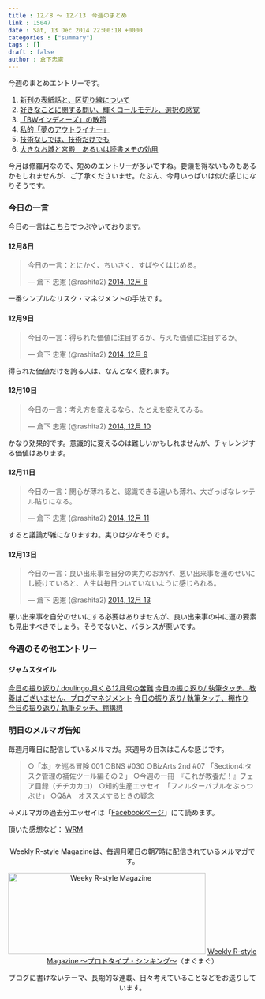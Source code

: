 ```yaml
---
title : 12／8 〜 12／13　今週のまとめ
link : 15047
date : Sat, 13 Dec 2014 22:00:18 +0000
categories : ["summary"]
tags : []
draft : false
author : 倉下忠憲
---
```


今週のまとめエントリーです。
 
<ol>
<li><a href="https://rashita.net/blog/?p=15004" target="_blank">新刊の表紙話と、区切り線について</a></li>
<li><a href="https://rashita.net/blog/?p=15012" target="_blank">好きなことに関する問い、輝くロールモデル、選択の感覚</a></li>
<li><a href="https://rashita.net/blog/?p=15017" target="_blank">「BWインディーズ」の散策</a></li>
<li><a href="https://rashita.net/blog/?p=15032" target="_blank">私的「夢のアウトライナー」</a></li>
<li><a href="https://rashita.net/blog/?p=15039" target="_blank">技術なしでは、技術だけでも</a></li>
<li><a href="https://rashita.net/blog/?p=15043" target="_blank">大きなお城と宮殿　あるいは読書メモの効用</a></li>
</ol>

今月は修羅月なので、短めのエントリーが多いですね。要領を得ないものもあるかもしれませんが、ご了承くださいませ。たぶん、今月いっぱいは似た感じになりそうです。

<h3>今日の一言</h3>
今日の一言は<a href="http://twitter.com/rashita2 ">こちら</a>でつぶやいております。

<h4>12月8日</h4>

<blockquote class="twitter-tweet" lang="ja"><p>今日の一言：とにかく、ちいさく、すばやくはじめる。</p>&mdash; 倉下 忠憲 (@rashita2) <a href="https://twitter.com/rashita2/status/541919017812758529">2014, 12月 8</a></blockquote>
<script async src="//platform.twitter.com/widgets.js" charset="utf-8"></script>

一番シンプルなリスク・マネジメントの手法です。

<h4>12月9日</h4>

<blockquote class="twitter-tweet" lang="ja"><p>今日の一言：得られた価値に注目するか、与えた価値に注目するか。</p>&mdash; 倉下 忠憲 (@rashita2) <a href="https://twitter.com/rashita2/status/542255260199170049">2014, 12月 9</a></blockquote>
<script async src="//platform.twitter.com/widgets.js" charset="utf-8"></script>

得られた価値だけを誇る人は、なんとなく疲れます。

<h4>12月10日</h4>

<blockquote class="twitter-tweet" lang="ja"><p>今日の一言：考え方を変えるなら、たとえを変えてみる。</p>&mdash; 倉下 忠憲 (@rashita2) <a href="https://twitter.com/rashita2/status/542535904200372225">2014, 12月 10</a></blockquote>
<script async src="//platform.twitter.com/widgets.js" charset="utf-8"></script>

かなり効果的です。意識的に変えるのは難しいかもしれませんが、チャレンジする価値はあります。

<h4>12月11日</h4>

<blockquote class="twitter-tweet" lang="ja"><p>今日の一言：関心が薄れると、認識できる違いも薄れ、大ざっぱなレッテル貼りになる。</p>&mdash; 倉下 忠憲 (@rashita2) <a href="https://twitter.com/rashita2/status/542945653769265152">2014, 12月 11</a></blockquote>
<script async src="//platform.twitter.com/widgets.js" charset="utf-8"></script>

すると議論が雑になりますね。実りは少なそうです。

<h4>12月13日</h4>

<blockquote class="twitter-tweet" lang="ja"><p>今日の一言：良い出来事を自分の実力のおかげ、悪い出来事を運のせいにし続けていると、人生は毎日ついていないように感じられる。</p>&mdash; 倉下 忠憲 (@rashita2) <a href="https://twitter.com/rashita2/status/543641969675624450">2014, 12月 13</a></blockquote>
<script async src="//platform.twitter.com/widgets.js" charset="utf-8"></script>

悪い出来事を自分のせいにする必要はありませんが、良い出来事の中に運の要素も見出すべきでしょう。そうでないと、バランスが悪いです。

<h3>今週のその他エントリー</h3>

<H4>ジャムスタイル</H4>

<a href="http://rashita.hatenablog.com/entry/2014/12/08/215941" target="_blank">今日の振り返り/ doulingo,月くら12月号の苦難</a>
<a href="http://rashita.hatenablog.com/entry/2014/12/09/222536" target="_blank">今日の振り返り/ 執筆タッチ、教養はございません、ブログマネジメント</a>
<a href="http://rashita.hatenablog.com/entry/2014/12/10/214110" target="_blank">今日の振り返り/ 執筆タッチ、棚作り</a>
<a href="http://rashita.hatenablog.com/entry/2014/12/11/222546" target="_blank">今日の振り返り/ 執筆タッチ、棚構想</a>

<h3>明日のメルマガ告知</h3>
毎週月曜日に配信しているメルマガ。来週号の目次はこんな感じです。
<blockquote>
○「本」を巡る冒険 001
○BNS #030
○BizArts 2nd #07 「Section4:タスク管理の補佐ツール編その２」
○今週の一冊　『これが教養だ！』フェア目録（チチカカコ）
○知的生産エッセイ　「フィルターバブルをぶっつぶせ」
○Q&A　オススメするときの疑念
</blockquote>
→メルマガの過去分エッセイは「<a href="http://www.facebook.com/home.php#!/rashitaportal">Facebookページ</a>」にて読めます。

頂いた感想など：
<a class="twitter-timeline"  href="https://twitter.com/rashita2/timelines/427262290753097729"  data-widget-id="427265271171010561">WRM</a>
    <script>!function(d,s,id){var js,fjs=d.getElementsByTagName(s)[0],p=/^http:/.test(d.location)?'http':'https';if(!d.getElementById(id)){js=d.createElement(s);js.id=id;js.src=p+"://platform.twitter.com/widgets.js";fjs.parentNode.insertBefore(js,fjs);}}(document,"script","twitter-wjs");</script>


<div style="text-align:center;margin-top:25px;">
Weekly R-style Magazineは、毎週月曜日の朝7時に配信されているメルマガです。

<a href="http://www.mag2.com/m/0001185133.html" target="_blank"><img src="https://rashita.net/blog/wp-content/uploads/2010/09/mmbanner.jpg" alt="Weeky R-style Magazine" width="400" height="165" class="alignnone size-full wp-image-12201" /></a>
<a href="http://www.mag2.com/m/0001185133.html" target="_blank">Weekly R-style Magazine ～プロトタイプ・シンキング～</a>（まぐまぐ）

ブログに書けないテーマ、長期的な連載、日々考えていることなどをお送りしています。
</div> 